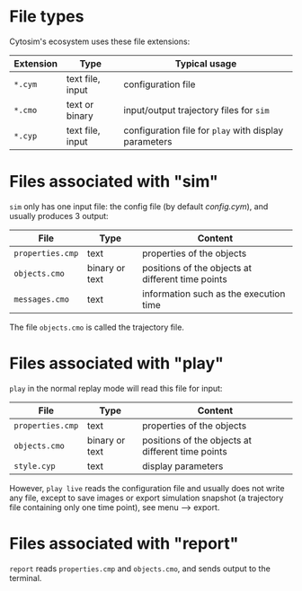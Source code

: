 # File types
 
Cytosim's ecosystem uses these file extensions:
 
Extension | Type             | Typical usage   
----------|------------------|--------------------------------------------------------
`*.cym`   | text file, input | configuration file
`*.cmo`   | text or binary   | input/output trajectory files for `sim`
`*.cyp`   | text file, input | configuration file for `play` with display parameters


# Files associated with "sim"
 
`sim` only has one input file: the config file (by default *config.cym*), and usually produces 3 output:
 
File             | Type           | Content  
-----------------|----------------|--------------------------------------------------
`properties.cmp` | text           | properties of the objects
`objects.cmo`    | binary or text | positions of the objects at different time points
`messages.cmo`   | text           | information such as the execution time 
 
The file `objects.cmo` is called the trajectory file.
 
# Files associated with "play"
 
`play` in the normal replay mode will read this file for input:
 
 File             | Type           | Content  
------------------|----------------|--------------------------------------------------
`properties.cmp`  | text           | properties of the objects
`objects.cmo`     | binary or text | positions of the objects at different time points
`style.cyp`       | text           | display parameters

However, `play live` reads the configuration file and usually does not write any file,
except to save images or export simulation snapshot (a trajectory file containing only one time point), see menu --> export.
 

# Files associated with "report"

`report` reads `properties.cmp` and `objects.cmo`, and sends output to the terminal.

